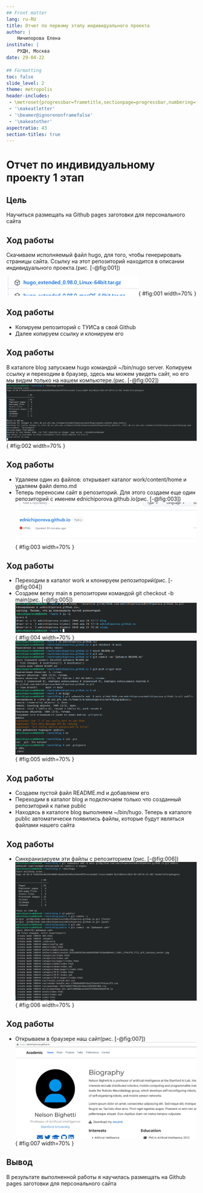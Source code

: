 ```yaml
---
## Front matter
lang: ru-RU
title: Отчет по первому этапу индивидуального проекта
author: |
	Ничипорова Елена
institute: |
	РУДН, Москва
date: 29-04-22

## Formatting
toc: false
slide_level: 2
theme: metropolis
header-includes: 
 - \metroset{progressbar=frametitle,sectionpage=progressbar,numbering=fraction}
 - '\makeatletter'
 - '\beamer@ignorenonframefalse'
 - '\makeatother'
aspectratio: 43
section-titles: true
---
```


# Отчет по индивидуальному проекту 1 этап

## Цель

Научиться размещать на Github pages заготовки для персонального сайта

## Ход работы
Скачиваем исполняемый файл hugo, для того, чтобы генерировать страницы сайта. Ссылку на этот репозиторий находится в описании индивидуального проекта.(рис. [-@fig:001])

![Нужный архив](image/10.png){ #fig:001 width=70% }


## Ход работы
- Копируем репозиторий с ТУИСа в свой Github 
- Далее копируем ссылку и клонируем его
## Ход работы

В каталоге blog запускаем hugo командой ~/bin/nugo server. Копируем ссылку и переходим в браузер, здесь мы можем увидеть сайт, но его мы видим только на нашем компьютере.(рис. [-@fig:002])
![~/bin/nugo server](image/3.png){ #fig:002 width=70% }

## Ход работы

- Удаляем один из файлов: открывает каталог work/content/home и удаляем файл demo.md
- Теперь переносим сайт в репозиторий. Для этого создаем еще один репозиторий с именем ednichiporova.github.io(рис. [-@fig:003])
![Новый репозиторий](image/11.png){ #fig:003 width=70% }

## Ход работы

- Переходим в каталог work и клонируем репозиторий(рис. [-@fig:004])
- Создаем ветку main в репозитории командой git checkout -b main(рис. [-@fig:005])
![Клонирование нового репозитория](image/5.png){ #fig:004 width=70% }
![Создание ветки main](image/7.png){ #fig:005 width=70% }

## Ход работы

- Создаем пустой файл README.md и добавляем его
- Переходим в каталог blog и подключаем только что созданный репозиторий к папке public
- Находясь в каталоге blog выполняем ~/bin/hugo. Теперь в каталоге public автоматически появились файлы, которые будут являться файлами нашего сайта


## Ход работы

- Синхранизируем эти файлы с репозиторием (рис. [-@fig:006])
![Файлы нашего сайта](image/8.png){ #fig:006 width=70% }

## Ход работы

- Открываем в браузере наш сайт(рис. [-@fig:007])
![Мой сайт](image/13.png){ #fig:007 width=70% }
## Вывод
В результате выполненной работы я научилась размещать на Github pages заготовки для персонального сайта


